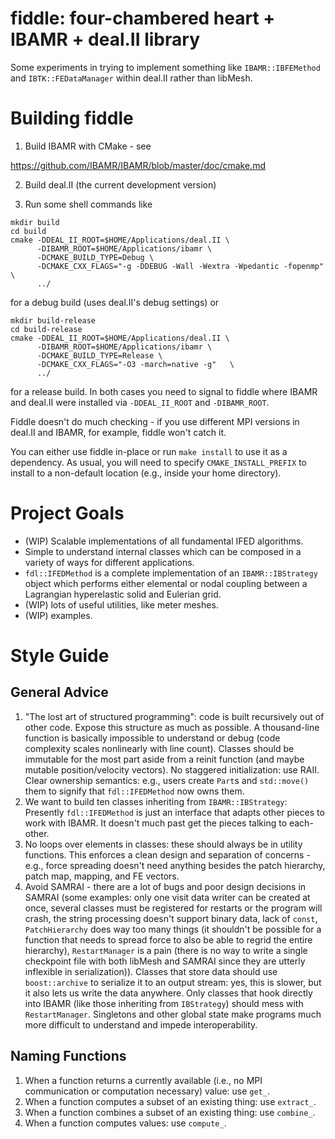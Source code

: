 # fiddle: four-chambered heart + IBAMR + deal.II library

Some experiments in trying to implement something like `IBAMR::IBFEMethod` and
`IBTK::FEDataManager` within deal.II rather than libMesh.

# Building fiddle

1. Build IBAMR with CMake - see

https://github.com/IBAMR/IBAMR/blob/master/doc/cmake.md

2. Build deal.II (the current development version)

3. Run some shell commands like
```
mkdir build
cd build
cmake -DDEAL_II_ROOT=$HOME/Applications/deal.II \
      -DIBAMR_ROOT=$HOME/Applications/ibamr \
      -DCMAKE_BUILD_TYPE=Debug \
      -DCMAKE_CXX_FLAGS="-g -DDEBUG -Wall -Wextra -Wpedantic -fopenmp"   \
      ../
```
for a debug build (uses deal.II's debug settings) or
```
mkdir build-release
cd build-release
cmake -DDEAL_II_ROOT=$HOME/Applications/deal.II \
      -DIBAMR_ROOT=$HOME/Applications/ibamr \
      -DCMAKE_BUILD_TYPE=Release \
      -DCMAKE_CXX_FLAGS="-O3 -march=native -g"   \
      ../
```
for a release build. In both cases you need to signal to fiddle where IBAMR and
deal.II were installed via `-DDEAL_II_ROOT` and `-DIBAMR_ROOT`.

Fiddle doesn't do much checking - if you use different MPI versions in deal.II
and IBAMR, for example, fiddle won't catch it.

You can either use fiddle in-place or run `make install` to use it as a
dependency. As usual, you will need to specify `CMAKE_INSTALL_PREFIX` to install
to a non-default location (e.g., inside your home directory).

# Project Goals

- (WIP) Scalable implementations of all fundamental IFED algorithms.
- Simple to understand internal classes which can be composed in a variety of
  ways for different applications.
- `fdl::IFEDMethod` is a complete implementation of an `IBAMR::IBStrategy`
  object which performs either elemental or nodal coupling between a
  Lagrangian hyperelastic solid and Eulerian grid.
- (WIP) lots of useful utilities, like meter meshes.
- (WIP) examples.

# Style Guide

## General Advice

1. "The lost art of structured programming": code is built recursively out of
   other code. Expose this structure as much as possible. A thousand-line
   function is basically impossible to understand or debug (code complexity
   scales nonlinearly with line count). Classes should be immutable for the most
   part aside from a reinit function (and maybe mutable position/velocity
   vectors). No staggered initialization: use RAII. Clear ownership semantics:
   e.g., users create `Part`s and `std::move()` them to signify that
   `fdl::IFEDMethod` now owns them.
2. We want to build ten classes inheriting from `IBAMR::IBStrategy`: Presently
   `fdl::IFEDMethod` is just an interface that adapts other pieces to work with
   IBAMR. It doesn't much past get the pieces talking to each-other.
3. No loops over elements in classes: these should always be in utility
   functions. This enforces a clean design and separation of concerns - e.g.,
   force spreading doesn't need anything besides the patch hierarchy, patch map,
   mapping, and FE vectors.
4. Avoid SAMRAI - there are a lot of bugs and poor design decisions in SAMRAI
   (some examples: only one visit data writer can be created at once, several
   classes must be registered for restarts or the program will crash, the string
   processing doesn't support binary data, lack of `const`, `PatchHierarchy`
   does way too many things (it shouldn't be possible for a function that needs
   to spread force to also be able to regrid the entire hierarchy),
   `RestartManager` is a pain (there is no way to write a single checkpoint file
   with both libMesh and SAMRAI since they are utterly inflexible in
   serialization)). Classes that store data should use `boost::archive` to
   serialize it to an output stream: yes, this is slower, but it also lets us
   write the data anywhere. Only classes that hook directly into IBAMR (like
   those inheriting from `IBStrategy`) should mess with `RestartManager`.
   Singletons and other global state make programs much more difficult to
   understand and impede interoperability.

## Naming Functions

1. When a function returns a currently available (i.e., no MPI communication or
   computation necessary) value: use `get_`.
2. When a function computes a subset of an existing thing: use `extract_`.
3. When a function combines a subset of an existing thing: use `combine_`.
4. When a function computes values: use `compute_`.
